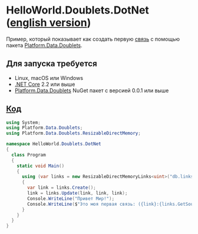 # HelloWorld.Doublets.DotNet ([english version](https://github.com/linksplatform/HelloWorld.Doublets.DotNet/blob/master/README.md))

Пример, который показывает как создать первую [связь](https://github.com/Konard/LinksPlatform/wiki/FAQ#what-does-the-link-mean) с помощью пакета [Platform.Data.Doublets](https://github.com/linksplatform/Data.Doublets).

## Для запуска требуется
* Linux, macOS или Windows
* [.NET Core](https://dotnet.microsoft.com/download) 2.2 или выше
* [Platform.Data.Doublets](https://www.nuget.org/packages/Platform.Data.Doublets) NuGet пакет с версией 0.0.1 или выше

## [Код](https://github.com/linksplatform/HelloWorld.Doublets.DotNet/blob/master/Program.cs)

```C#
using System;
using Platform.Data.Doublets;
using Platform.Data.Doublets.ResizableDirectMemory;

namespace HelloWorld.Doublets.DotNet
{
  class Program
  {
    static void Main()
    {
      using (var links = new ResizableDirectMemoryLinks<uint>("db.links"))
      {
        var link = links.Create();
        link = links.Update(link, link, link);
        Console.WriteLine("Привет Мир!");
        Console.WriteLine($"Это моя первая связь: ({link}:{links.GetSource(link)}->{links.GetTarget(link)}).");
      }
    }
  }
}
```
